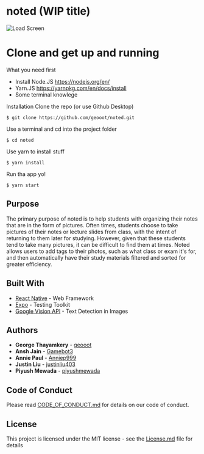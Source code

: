 # noted (WIP title)

![Load Screen](https://s3.amazonaws.com/sharkplayers/NotedLoad.JPG)

# Clone and get up and running

What you need first
- Install Node.JS https://nodejs.org/en/
- Yarn.JS https://yarnpkg.com/en/docs/install
- Some terminal knowlege

Installation
Clone the repo (or use Github Desktop)
```
$ git clone https://github.com/geooot/noted.git
```
Use a terminal and cd into the project folder
```
$ cd noted
```
Use yarn to install stuff
```
$ yarn install
```
Run tha app yo!
```
$ yarn start
```

## Purpose
The primary purpose of noted is to help students with organizing their notes that are in the form of pictures. Often times, students choose to take pictures of their notes or lecture slides from class, with the intent of returning to them later for studying. However, given that these students tend to take many pictures, it can be difficult to find them at times. Noted allows users to add tags to their photos, such as what class or exam it's for, and then automatically have their study materials filtered and sorted for greater efficiency.

## Built With

* [React Native](https://facebook.github.io/react-native/) - Web Framework
* [Expo](https://expo.io/) - Testing Toolkit
* [Google Vision API](https://cloud.google.com/vision/) - Text Detection in Images

## Authors
* **George Thayamkery** - [geooot](https://github.com/geooot)
* **Ansh Jain** - [Gamebot3](https://github.com/Gamebot3)
* **Annie Paul** - [Anniep999](https://github.com/Anniep999)
* **Justin Liu** - [justinliu403](https://github.com/justinliu403)
* **Piyush Mewada** - [piyushmewada](https://github.com/piyushmewada)

## Code of Conduct

Please read [CODE_OF_CONDUCT.md](CODE_OF_CONDUCT.md) for details on our code of conduct.

## License

This project is licensed under the MIT license - see the [License.md](License.md) file for details


